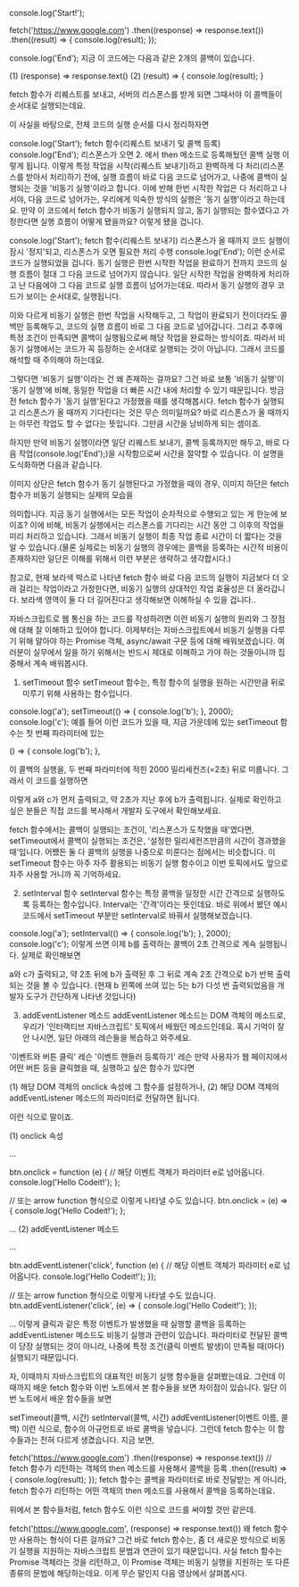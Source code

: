 console.log('Start!');

fetch('https://www.google.com')
  .then((response) => response.text())
  .then((result) => { console.log(result); });

console.log('End'); 
지금 이 코드에는 다음과 같은 2개의 콜백이 있습니다.

(1) (response) ⇒ response.text()
(2) (result) ⇒ { console.log(result); }

fetch 함수가 리퀘스트를 보내고, 서버의 리스폰스를 받게 되면 그때서야 이 콜백들이 순서대로 실행되는데요.

이 사실을 바탕으로, 전체 코드의 실행 순서를 다시 정리하자면

console.log('Start');
fetch 함수(리퀘스트 보내기 및 콜백 등록)
console.log('End');
리스폰스가 오면 2. 에서 then 메소드로 등록해뒀던 콜백 실행
이렇게 됩니다. 이렇게 특정 작업을 시작(리퀘스트 보내기)하고 완벽하게 다 처리(리스폰스를 받아서 처리)하기 전에, 실행 흐름이 바로 다음 코드로 넘어가고, 나중에 콜백이 실행되는 것을 '비동기 실행'이라고 합니다. 이에 반해 한번 시작한 작업은 다 처리하고 나서야, 다음 코드로 넘어가는, 우리에게 익숙한 방식의 실행은 '동기 실행'이라고 하는데요. 만약 이 코드에서 fetch 함수가 비동기 실행되지 않고, 동기 실행되는 함수였다고 가정한다면 실행 흐름이 어떻게 됐을까요? 이렇게 됐을 겁니다.

console.log('Start');
fetch 함수(리퀘스트 보내기)
리스폰스가 올 때까지 코드 실행이 잠시 '정지'되고, 리스폰스가 오면 필요한 처리 수행
console.log('End');
이런 순서로 코드가 실행되었을 겁니다. 동기 실행은 한번 시작한 작업을 완료하기 전까지 코드의 실행 흐름이 절대 그 다음 코드로 넘어가지 않습니다. 일단 시작한 작업을 완벽하게 처리하고 난 다음에야 그 다음 코드로 실행 흐름이 넘어가는데요. 따라서 동기 실행의 경우 코드가 보이는 순서대로, 실행됩니다.

이와 다르게 비동기 실행은 한번 작업을 시작해두고, 그 작업이 완료되기 전이더라도 콜백만 등록해두고, 코드의 실행 흐름이 바로 그 다음 코드로 넘어갑니다. 그리고 추후에 특정 조건이 만족되면 콜백이 실행됨으로써 해당 작업을 완료하는 방식이죠. 따라서 비동기 실행에서는 코드가 꼭 등장하는 순서대로 실행되는 것이 아닙니다. 그래서 코드를 해석할 때 주의해야 하는데요.

그렇다면 '비동기 실행'이라는 건 왜 존재하는 걸까요? 그건 바로 보통 '비동기 실행'이 '동기 실행'에 비해, 동일한 작업을 더 빠른 시간 내에 처리할 수 있기 때문입니다. 방금 전 fetch 함수가 '동기 실행'된다고 가정했을 때를 생각해봅시다. fetch 함수가 실행되고 리스폰스가 올 때까지 기다린다는 것은 무슨 의미일까요? 바로 리스폰스가 올 때까지는 아무런 작업도 할 수 없다는 뜻입니다. 그만큼 시간을 낭비하게 되는 셈이죠.

하지만 만약 비동기 실행이라면 일단 리퀘스트 보내기, 콜백 등록까지만 해두고, 바로 다음 작업(console.log('End');)을 시작함으로써 시간을 절약할 수 있습니다. 이 설명을 도식화하면 다음과 같습니다.



이미지 상단은 fetch 함수가 동기 실행된다고 가정했을 때의 경우, 
이미지 하단은 fetch 함수가 비동기 실행되는 실제의 모습을

의미합니다. 지금 동기 실행에서는 모든 작업이 순차적으로 수행되고 있는 게 한눈에 보이죠? 이에 비해, 비동기 실행에서는 리스폰스를 기다리는 시간 동안 그 이후의 작업을 미리 처리하고 있습니다. 그래서 비동기 실행이 최종 작업 종료 시간이 더 짧다는 것을 알 수 있습니다.(물론 실제로는 비동기 실행의 경우에는 콜백을 등록하는 시간적 비용이 존재하지만 일단은 이해를 위해서 이런 부분은 생략하고 생각합시다.)

참고로, 현재 보라색 박스로 나타낸 fetch 함수 바로 다음 코드의 실행이 지금보다 더 오래 걸리는 작업이라고 가정한다면, 비동기 실행의 상대적인 작업 효율성은 더 올라갑니다. 보라색 영역이 둘 다 더 길어진다고 생각해보면 이해하실 수 있을 겁니다..

자바스크립트로 웹 통신을 하는 코드를 작성하려면 이런 비동기 실행의 원리와 그 장점에 대해 잘 이해하고 있어야 합니다. 이제부터는 자바스크립트에서 비동기 실행을 다루기 위해 알아야 하는 Promise 객체, async/await 구문 등에 대해 배워보겠습니다. 여러분이 실무에서 일을 하기 위해서는 반드시 제대로 이해하고 가야 하는 것들이니까 집중해서 계속 배워봅시다.







1. setTimeout 함수
setTimeout 함수는, 특정 함수의 실행을 원하는 시간만큼 뒤로 미루기 위해 사용하는 함수입니다.

console.log('a');
setTimeout(() => { console.log('b'); }, 2000);
console.log('c');
예를 들어 이런 코드가 있을 때, 지금 가운데에 있는 setTimeout 함수는 첫 번째 파라미터에 있는

() ⇒ { console.log('b'); },

이 콜백의 실행을, 두 번째 파라미터에 적힌 2000 밀리세컨즈(=2초) 뒤로 미룹니다. 그래서 이 코드를 실행하면



이렇게 a와 c가 먼저 출력되고, 약 2초가 지난 후에 b가 출력됩니다. 실제로 확인하고 싶은 분들은 직접 코드를 복사해서 개발자 도구에서 확인해보세요.

fetch 함수에서는 콜백이 실행되는 조건이, '리스폰스가 도착했을 때'였다면, setTimeout에서 콜백이 실행되는 조건은, '설정한 밀리세컨즈만큼의 시간이 경과했을 때'입니다. 어쨌든 둘 다 콜백의 실행을 나중으로 미룬다는 점에서는 비슷합니다. 이 setTimeout 함수는 아주 자주 활용되는 비동기 실행 함수이고 이번 토픽에서도 앞으로 자주 사용할 거니까 꼭 기억하세요.

2. setInterval 함수
setInterval 함수는 특정 콜백을 일정한 시간 간격으로 실행하도록 등록하는 함수입니다. Interval는 '간격'이라는 뜻인데요. 바로 위에서 봤던 예시 코드에서 setTimeout 부분만 setInterval로 바꿔서 실행해보겠습니다.

console.log('a');
setInterval(() => { console.log('b'); }, 2000);
console.log('c');
이렇게 쓰면 이제 b를 출력하는 콜백이 2초 간격으로 계속 실행됩니다. 실제로 확인해보면



a와 c가 출력되고, 약 2초 뒤에 b가 출력된 후 그 뒤로 계속 2초 간격으로 b가 반복 출력되는 것을 볼 수 있습니다. (현재 b 왼쪽에 쓰여 있는 5는 b가 다섯 번 출력되었음을 개발자 도구가 간단하게 나타낸 것입니다)

3. addEventListener 메소드
addEventListener 메소드는 DOM 객체의 메소드로, 우리가 '인터랙티브 자바스크립트' 토픽에서 배웠던 메소드인데요. 혹시 기억이 잘 안 나시면, 일단 아래의 레슨들을 복습하고 와주세요.

'이벤트와 버튼 클릭' 레슨
'이벤트 핸들러 등록하기' 레슨
만약 사용자가 웹 페이지에서 어떤 버튼 등을 클릭했을 때, 실행하고 싶은 함수가 있다면

(1) 해당 DOM 객체의 onclick 속성에 그 함수를 설정하거나, 
(2) 해당 DOM 객체의 addEventListener 메소드의 파라미터로 전달하면 됩니다.

이런 식으로 말이죠.

(1) onclick 속성

...

btn.onclick = function (e) { // 해당 이벤트 객체가 파라미터 e로 넘어옵니다.
  console.log('Hello Codeit!');
};

// 또는 arrow function 형식으로 이렇게 나타낼 수도 있습니다. 
btn.onclick = (e) => {
  console.log('Hello Codeit!');
};

...
(2) addEventListener 메소드

...

btn.addEventListener('click', function (e) { // 해당 이벤트 객체가 파라미터 e로 넘어옵니다.
  console.log('Hello Codeit!');
});

// 또는 arrow function 형식으로 이렇게 나타낼 수도 있습니다.
btn.addEventListener('click', (e) => {
  console.log('Hello Codeit!');
});

... 
이렇게 클릭과 같은 특정 이벤트가 발생했을 때 실행할 콜백을 등록하는 addEventListener 메소드도 비동기 실행과 관련이 있습니다. 파라미터로 전달된 콜백이 당장 실행되는 것이 아니라, 나중에 특정 조건(클릭 이벤트 발생)이 만족될 때(마다) 실행되기 때문입니다. 


자, 이때까지 자바스크립트의 대표적인 비동기 실행 함수들을 살펴봤는데요. 그런데 이때까지 배운 fetch 함수와 이번 노트에서 본 함수들을 보면 차이점이 있습니다. 일단 이번 노트에서 배운 함수들을 보면

setTimeout(콜백, 시간) 
setInterval(콜백, 시간)
addEventListener(이벤트 이름, 콜백)
이런 식으로, 함수의 아규먼트로 바로 콜백을 넣습니다. 그런데 fetch 함수는 이 함수들과는 전혀 다르게 생겼습니다. 지금 보면,

fetch('https://www.google.com')
  .then((response) => response.text()) // fetch 함수가 리턴하는 객체의 then 메소드를 사용해서 콜백을 등록
  .then((result) => { console.log(result); });
fetch 함수는 콜백을 파라미터로 바로 전달받는 게 아니라, fetch 함수가 리턴하는 어떤 객체의 then 메소드를 사용해서 콜백을 등록하는데요.

위에서 본 함수들처럼, fetch 함수도 이런 식으로 코드를 써야할 것만 같은데.

fetch('https://www.google.com', (response) => response.text())
왜 fetch 함수만 사용하는 형식이 다른 걸까요? 그건 바로 fetch 함수는, 좀 더 새로운 방식으로 비동기 실행을 지원하는 자바스크립트 문법과 연관이 있기 때문입니다. 사실 fetch 함수는 Promise 객체라는 것을 리턴하고, 이 Promise 객체는 비동기 실행을 지원하는 또 다른 종류의 문법에 해당하는데요. 이게 무슨 말인지 다음 영상에서 살펴봅시다.
